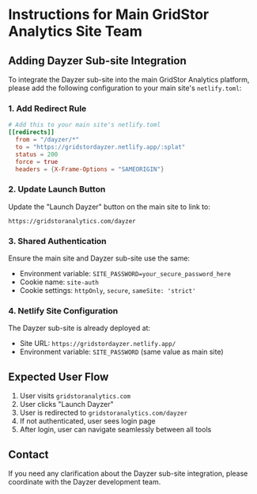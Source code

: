 # Instructions for Main GridStor Analytics Site Team

## Adding Dayzer Sub-site Integration

To integrate the Dayzer sub-site into the main GridStor Analytics platform, please add the following configuration to your main site's `netlify.toml`:

### 1. Add Redirect Rule

```toml
# Add this to your main site's netlify.toml
[[redirects]]
  from = "/dayzer/*"
  to = "https://gridstordayzer.netlify.app/:splat"
  status = 200
  force = true
  headers = {X-Frame-Options = "SAMEORIGIN"}
```

### 2. Update Launch Button

Update the "Launch Dayzer" button on the main site to link to:
```
https://gridstoranalytics.com/dayzer
```

### 3. Shared Authentication

Ensure the main site and Dayzer sub-site use the same:
- Environment variable: `SITE_PASSWORD=your_secure_password_here`
- Cookie name: `site-auth`
- Cookie settings: `httpOnly`, `secure`, `sameSite: 'strict'`

### 4. Netlify Site Configuration

The Dayzer sub-site is already deployed at:
- Site URL: `https://gridstordayzer.netlify.app/`
- Environment variable: `SITE_PASSWORD` (same value as main site)

## Expected User Flow

1. User visits `gridstoranalytics.com`
2. User clicks "Launch Dayzer"
3. User is redirected to `gridstoranalytics.com/dayzer`
4. If not authenticated, user sees login page
5. After login, user can navigate seamlessly between all tools

## Contact

If you need any clarification about the Dayzer sub-site integration, please coordinate with the Dayzer development team. 